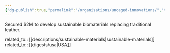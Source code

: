 ```yaml
---
{"dg-publish":true,"permalink":"/organisations/uncaged-innovations/","title":"Uncaged Innovations"}
---
```



Secured $2M to develop sustainable biomaterials replacing traditional leather.

related_to:: [[descriptions/sustainable-materials\|sustainable-materials]]
related_to:: [[digests/usa\|USA]]
